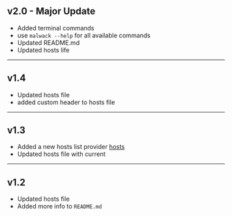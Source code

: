 ## v2.0 - Major Update
- Added terminal commands
- use ``malwack --help`` for all available commands
- Updated README.md
- Updated hosts life
---
## v1.4
- Updated hosts file
- added custom header to hosts file 
---
## v1.3
- Added a new hosts list provider [hosts](https://github.com/StevenBlack/hosts)
- Updated hosts file with current
---
## v1.2
- Updated hosts file
- Added more info to ``README.md``
